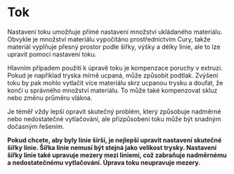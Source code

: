Tok
====
Nastavení toku umožňuje přímé nastavení množství ukládaného materiálu. Obvykle je množství materiálu vypočítáno prostřednictvím Cury, takže materiál vyplňuje přesný prostor podle šířky, výšky a délky linie, ale to lze upravit pomocí nastavení toku.

Hlavním případem použití k úpravě toku je kompenzace poruchy v extruzi. Pokud je například tryska mírně ucpaná, může způsobit podtlak. Zvýšení toku by pak mohlo vytlačit více materiálu skrz ucpanou trysku a doufat, že končí u správného množství materiálu. To může také kompenzovat skluz nebo změnu průměru vlákna.

Je téměř vždy lepší opravit skutečný problém, který způsobuje nadměrné nebo nedostatečné vytlačování, ale přizpůsobení toku může být snadným dočasným řešením.

**Pokud chcete, aby byly linie širší, je nejlepší upravit nastavení skutečné šířky linie. Šířka linie nemusí být stejná jako velikost trysky. Nastavení šířky linie také upravuje mezery mezi liniemi, což zabraňuje nadměrnému a nedostatečnému vytlačování. Úprava toku neupravuje mezery.**
